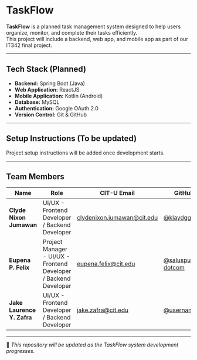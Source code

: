 #  TaskFlow

**TaskFlow** is a planned task management system designed to help users organize, monitor, and complete their tasks efficiently.  
This project will include a backend, web app, and mobile app as part of our IT342 final project.

---

##  Tech Stack (Planned)

- **Backend:** Spring Boot (Java)
- **Web Application:** ReactJS
- **Mobile Application:** Kotlin (Android)
- **Database:** MySQL
- **Authentication:** Google OAuth 2.0
- **Version Control:** Git & GitHub

---

##  Setup Instructions (To be updated)

Project setup instructions will be added once development starts.

---

##  Team Members

| Name                       | Role                                                             | CIT-U Email                | GitHub                                     |
| -------------------------- | ---------------------------------------------------------------- | -------------------------- | ------------------------------------------ |
| **Clyde Nixon Jumawan**    | UI/UX - Frontend Developer / Backend Developer                   | clydenixon.jumawan@cit.edu | [@klaydgg12](https://github.com/klaydgg12) |
| **Eupena P. Felix**        | Project Manager - UI/UX - Frontend Developer / Backend Developer | eupena.felix@cit.edu       | [@saluspupuli-dotcom](https://github.com/saluspupuli-dotcom)           |
| **Jake Laurence Y. Zafra** | UI/UX - Frontend Developer / Backend Developer                   | jake.zafra@cit.edu         | [@username](https://github.com/)           |

---

📝 _This repository will be updated as the TaskFlow system development progresses._
